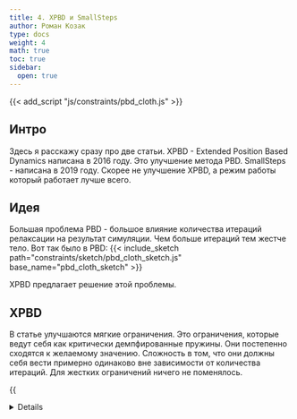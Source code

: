 ```yaml
---
title: 4. XPBD и SmallSteps
author: Роман Козак
type: docs
weight: 4
math: true
toc: true
sidebar:
  open: true
---
```


{{< add_script "js/constraints/pbd_cloth.js" >}}

## Интро

Здесь я расскажу сразу про две статьи.
XPBD - Extended Position Based Dynamics написана в 2016 году. Это улучшение метода PBD.
SmallSteps - написана в 2019 году. Скорее не улучшение XPBD, а режим работы который работает лучше всего.

## Идея

Большая проблема PBD - большое влияние количества итераций релаксации на результат симуляции.
Чем больше итераций тем жестче тело.
Вот так было в PBD:
{{< include_sketch path="constraints/sketch/pbd_cloth_sketch.js" base_name="pbd_cloth_sketch" >}}

XPBD предлагает решение этой проблемы.

## XPBD

В статье улучшаются мягкие ограничения. Это ограничения, которые ведут себя как критически демпфированные пружины.
Они постепенно сходятся к желаемому значению.
Сложность в том, что они должны себя вести примерно одинаково вне зависимости от количества итераций.
Для жестких ограничений ничего не поменялось.

{{<details title="Псевдокод симуляции" closed="true" >}}

```javascript
for (let point of points) {
  // интегрируем позиции точек
  point.p = dt * point.v + dt * dt * point.m_inv * point.fext;
}
// обнуляем лямбды
for (let c of constraints) {
  c.lambda = 0;
}
while (i < max_iterations) {
  for (let c of constraints) {
    // вычисляем delta_lambda
    let delta_lambda = c.compute_delta_lambda();
    let delta_p = c.compute_delta_x(delta_lambda);
    c.lambda += delta_lambda;
    c.update_positions(delta_p);
  }
  i++;
}
// обновляем позиции и скорости
for (let point of points) {
  point.v = (point.p - point.x) / dt;
  point.x = point.p;
}
```

{{< /details >}}

Дальше пойдет математика, которая не нужна для применения.
Кому нужна конечная формула смело пропускайте следующий раздел

### Математика XPBD

Базовая схема такая же как и в PBD. Сначала расчитываем позицию точки $x$ как будто она двигается без ограничений.
Потом применяем ограничения.
{{<details title="Подробнее" closed="true">}}

#### Получаем уравнения

Ограничения действуют силами $f$. У этих ограничений есть потенциальная энергия $U$.

$$
f = -\frac{\partial U(x)}{\partial x}
$$

$$
M \ddot{x} = f
$$

M -- это матрица массы.

$$
M \ddot{x} = -\frac{\partial U(x)}{\partial x}
$$

Теперь используют неявную численную схему:

$$
\begin{equation}
M \frac{x^{n+1} - 2x^n + x^{n-1}}{{\Delta t}^2} = -\frac{\partial U(x^{n+1})}{\partial x}
\end{equation}
$$

Эта схема неявная, так как $x^{n+1}$ зависит от U, которое зависит от $x^{n+1}$.
Для почти всех систем неявная схема абсолютно устойчива.

#### Вводим потенциал

Теперь нужно ввести $U$ для ограничений.
Мы считаем что уравнение ограничения $C(x) = 0$. зависит только от $x$. А еще мы считаем, что оно дифференцируемо.
Вообще можно в качестве потенциала использовать любую функцию, но нам полезно добиться хороших свойств от него.

- $U(x) = 0$ если $C(x) = 0$
  Т.е когда уравнение ограничения выполняется, потенциал равен 0 и сира ограничения тоже равна нулю. Что логично.
- При отклонении от $C(x) = 0$ потенциал растет. Ну и сила ограничения тоже будет расти.

Для этого хорошо подходит квадратичный потенциал:

$$
U(x) = \frac{1}{2} С(x)^T * \alpha^{-1} * C(x)
$$

Здесь $C(x)$ это вектор ограничений, а $\alpha$ это матрица compliance.
Вводится термин compliance $\alpha$: Это параметр обратный жесткости. Оно в пределах $(0; +\inf)$ Чем он больше тем мягче ограничение.
Эта матрица может быть не только диагональной. Благодаря этому можно комбинаю жесткости разных ограничений.

{{<details title="Пример" closed="true">}}
У нас есть простое уравнение пружинки:

$$
C(x) = x = 0
$$

И жесткость пружинки $k = \alpha^{-1}$.

$$
U(x) = \frac{1}{2} (x^T * \alpha^{-1} * x) = \frac{1}{2} k x^2
$$

Тогда сила ограничения будет равна:

$$
f = -\frac{\partial U(x)}{\partial x} = - \nabla C(x) * \alpha^{-1} * C(x)
$$

{{< /details >}}

Дальше вводим переменную $\lambda$ которая будет множителем Лагранжа.

$$
\lambda = -\tilde{\alpha} * C(x)
$$

Это уравнение можно переписать вот так:

$$
C(x) + \tilde{\alpha} * \lambda = 0
$$

Тут $\tilde{\alpha}$ это $\frac{\alpha} {\Delta t^2}$.

#### Уравнения которые нужно решить

Подставляем уравнение силы и $\lambda$ в уравнение движения (1) и получаем финальную систему, которую нужно решить:

$$
\begin{equation}
\begin{aligned}
M(x^{n+1} - \tilde{x}) - \Delta t^2 \nabla C(x^{n+1}) *\lambda^{n+1} = 0 \\\
C(x^{n+1}) + \tilde{\alpha} * \lambda^{n+1} = 0
\end{aligned}
\end{equation}
$$

Где $\tilde{x} = x^n + \Delta t * v^n$

#### Решаем

Получили нашу любимую нелинейную систему уравнений. Нам нужно найти  $x^{n+1}$ и $\lambda^{n+1}$. В общем виде ее решить невозможно.
Поэтому в статье предлагают решать ее итерационным методом Ньютона.
Обозначим уравнения из (2) как

$$
\begin{aligned}
g(x^{n+1}, \lambda^{n+1}) = 0 \\\
h(x^{n+1}, \lambda^{n+1}) = 0
\end{aligned}
$$

Линеаризовываем их относительно $x^{n+1}$ и $\lambda^{n+1}$:

Раньше мы писали ${n+1}$, и это означало значение на следующем шаге. Мы сейчас будем искать $x^{n+1}$ и $\lambda^{n+1}$ итеративно. И поэтому будем писать $x^{i}$ и $\lambda^{i}$, где $i$ -- номер итерации. Т.е. $x^{i}$ это приближение к $x^{n+1}$ на $i$-й итерации.

$$
\begin{bmatrix}
K,  &\nabla C^{T}(x^{i}) \\\
\nabla C{(x^{i})}, &\tilde{\alpha}
\end{bmatrix}
\begin{bmatrix}
\Delta x^{i} \\\
\Delta \lambda^{i}
\end{bmatrix} =
\begin{bmatrix}
g(x^{i}, \lambda^{i}) \\\
h(x^{i}, \lambda^{i})
\end{bmatrix}
$$

Где

$$
\begin{aligned}
&K = \partial{g(x^{n+1}, \lambda^{n+1})} / \partial{x^{n+1}}  = \\\
&= M - \Delta t^2 \nabla C(x^{n+1}) \nabla C^{T}(x^{n+1}) \\\
\end{aligned}
$$

Из этого уравнения мы получаем $\Delta x^{i}$ и $\Delta \lambda^{i}$, которые мы используем для улучшения наших приближений:

$$
\begin{aligned}
x^{i+1} = x^{i} + \Delta x^{i} \\\
\lambda^{i+1} = \lambda^{i} + \Delta \lambda^{i}
\end{aligned}
$$

И так делаем пока не сойдемся.
В качестве начального приближения $x^{0} = \tilde{x}$ и $\lambda^{0} = 0$.

Проблема этого метода в том, что его не всегда просто реализовать. Нужно расчитывать матрицу $K$
у которой второе слагаемое -- Гессиан функции $C(x)$. Это сложно.

#### Упрощаем

- Гессиан ограничений дает поправку как $O(\Delta t^2)$. Это мало. Мы можем его просто выкинуть. Тогда $K = M$. Это константная матрица масс, которая известна с самого начала.
- $g(x^{i}, \lambda^{i}) = 0$.
  Для начальных условий $g(x^{0}, \lambda^{0}) = 0$.
  Остальные итерации изменяют $g$ на малую величину, которая зависит от изменения градиента ограничений. Если ограничение линейное, то $g(x^{i}, \lambda^{i}) = 0$ всегда.

И вот мы получаем простую систему уравнений:

$$
\begin{bmatrix}
M, &\nabla C^{T}(x^{i}) \\\
\nabla C{(x^{i})}, &\tilde{\alpha}
\end{bmatrix}
\begin{bmatrix}
\Delta x^{i} \\\
\Delta \lambda^{i}
\end{bmatrix} =
\begin{bmatrix}
0 \\\
h(x^{i}, \lambda^{i})
\end{bmatrix}
$$

Переписав уравнения в удобной форме получаем:

$$
\begin{equation}
\begin{bmatrix}
\nabla C(x^{i}) M^{-1} \nabla C^{T}(x^{i}) + \tilde{\alpha}
\end{bmatrix}
\Delta \lambda = -C(x^{i}) - \tilde{\alpha} \lambda^{i}
\end{equation}
$$

$$
\begin{equation}
\Delta x = M^{-1} \nabla C^{T}(x^{i}) \Delta \lambda
\end{equation}
$$

{{< /details >}}

### Конец уже близок

В уравнении (3) мы имеем систему линейных уравнений относительно $\Delta \lambda$. Последнее что нужно сделать это решить ее.
Для этого можно использовать  Gauss-Seidel итерации, который уде использовали в PBD.
Если у нас матрица complience диагональная, то каждую $\Delta \lambda$ можно искать вот так:

$$
\begin{equation}
\Delta \lambda_{j} = -\frac{C_{j}(x^{i}) - \tilde{\alpha_{j}} \lambda_{j}^{i}}{\nabla C_{j} M^{-1} \nabla C_{j}^{T} + \tilde{\alpha_{j}}}
\end{equation}
$$

$$
\begin{equation}
\Delta x = M^{-1} \nabla C^{T}(x^{i}) \Delta \lambda
\end{equation}
$$

Где $\tilde{\alpha_{j}}$ это коэффициент compliance(обратная жесткость) для $j$-го ограничения.

И вот наконец-то мы приходим к финальной схеме:
Расчитываем $\Delta \lambda$ по формуле (5), а потом по формуле (4) находим $\Delta x$ И смещаем нужные точки.
И так для каждого ограничения. И повторяем нужное количество итераций.
Что самое крутое, так это то, что для абсолютно жесткого ограничения где $\alpha = 0$ мы получаем PBD если занулим $\alpha$ в формуле (5)

{{< include_sketch path="constraints/sketch/xpbd_cloth_sketch.js" base_name="xpbd_cloth_sketch" >}}

После 10 итераций зависимости жесткости от количества итераций практически нет. И мы можем спокойно настраивать жесткость ткани.

> Коэффициент compliance $\alpha$ для обычной симуляции достаточно маленький. В этой симуляции я делю пользовательское число на 5000. Так что если у вас что-то не работает, то попробуйте уменьшить это число.

Еще из приятностей. У нас есть $\lambda$, с помощью которой можно найти силу ограничения.
И это позволяет делать ограничения, которые можно отключать если силы ограничения становятся слишком большими.

### Дампинг

{{<details title="Дампинг" closed="true">}}
Дампинг здесь вводится через потенциал диссипации энергии.

$$
D(x, v) = \frac{1}{2} \dot{C}(x)^T \beta \dot{C}(x) = \frac{1}{2} v^T*\nabla C(x)^T \beta \nabla C(x) * v
$$

Где $\beta$ это матрица дампинга.

Сила дампинга равна:

$$
f = -\frac{\partial D(x, v)^T}{\partial v} = -\nabla C(x)^T \beta \nabla C(x) * v
$$

Точно также здесь можно ввести переменную $\lambda_{damp}$:

$$
\lambda_{damp} = -\tilde{\beta} \nabla C(x) * v
$$

Где $\tilde{\beta} = \frac{\beta}{\Delta t^2}$

Дальше мы делаем очень крутой переход. Сила дампинга должна быть сонаправлена с силой самого ограничения. Поэтому мы можем просто сложить $\lambda_{elastic}$ и $\lambda_{damp}$ и получить общую силу ограничения.

$$
\lambda = \lambda_{elastic} + \lambda_{damp} = -\tilde{\alpha} \nabla C(x) - \tilde{\beta} \nabla C(x) * v
$$

$$
h(x, \lambda) = C(x) + \tilde{\alpha} \lambda + \tilde{\alpha}\tilde{\beta} \nabla C(x) * v = 0
$$

Подставляя это в уравнение (3) и линеаризуя получаем:

$$
\left[\mathbf{I} + \frac{\tilde{\alpha} \tilde{\beta}}{\Delta t} \nabla \mathbf{C}(\mathbf{x}\_i) \mathbf{M}^{-1} \nabla \mathbf{C}(\mathbf{x}\_i)^{\mathrm{T}} + \tilde{\alpha}\right] \Delta \boldsymbol{\lambda} = -\mathbf{h}(\mathbf{x}\_i, \boldsymbol{\lambda}\_i)
$$

И в итоге получаем вот такое решение для $\Delta \lambda$:

{{< /details >}}

Если матрица compliance и дампинга диагональная, то получаем вот такую формулу:

$$
\begin{equation}
\Delta \lambda_j = \frac{-C_j(\mathbf{x}_i) - \tilde{\alpha}_j \lambda_j - \gamma_j \nabla C_j (\mathbf{x}_i - \mathbf{x}^n)}{(1 + \gamma_j) \nabla C_j \mathbf{M}^{-1} \nabla C_j^{\mathrm{T}} + \tilde{\alpha}_j}
\end{equation}
$$

Где

$$
\gamma = \frac{\tilde{\alpha} \tilde{\beta}}{\Delta t}
$$

Выглядит суперстремно, но тут все очень легко считается.

## SmallSteps

SmallSteps это режим работы XPBD, который был описан в [статье](#smallsteps_article) в 2019 году.


Используется тут [warp NVIDIA](https://github.com/NVIDIA/warp/blob/main/warp/sim/integrator_xpbd.py)

По дефолту используется в PhysX.

Я не знаю почему, но разработчики решили назвать этот солвер Temporal Gauss-Seidel (TGS).

## Источники

- Оригинальная статья [XPBD](https://matthias-research.github.io/pages/publications/XPBD.pdf)
- [Статья](https://ep.liu.se/ecp/019/005/ecp01905.pdf) в которой рассказывают почему квадратичный потенциал хорошо подходит для ограничений
- [Статья](https://www.cs.columbia.edu/cg/pdfs/131-ESIC.pdf) в которой рассказывают почему можно обнулять $g(x^{i}, \lambda^{i})$ в XPBD и как это влияет на результат
- Про потенциал диссипации энергии [тут](https://en.wikipedia.org/wiki/Rayleigh_dissipation_function)
- <a id="smallsteps_article"></a> Оригинальная статья [SmallSteps](https://www.cs.columbia.edu/cg/pdfs/131-ESIC.pdf)
